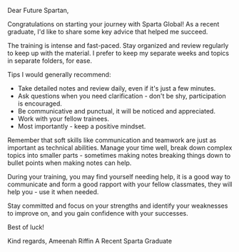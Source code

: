 Dear Future Spartan,

Congratulations on starting your journey with Sparta Global! As a recent graduate, I'd like to share some key advice that helped me succeed.

The training is intense and fast-paced. Stay organized and review regularly to keep up with the material. I prefer to keep my separate weeks and topics in separate folders, for ease. 

Tips I would generally recommend:
- Take detailed notes and review daily, even if it's just a few minutes.
- Ask questions when you need clarification - don't be shy, participation is encouraged.
- Be communicative and punctual, it will be noticed and appreciated.
- Work with your fellow trainees.
- Most importantly - keep a positive mindset.

Remember that soft skills like communication and teamwork are just as important as technical abilities. Manage your time well, break down complex topics into smaller parts - sometimes making notes breaking things down to bullet points when making notes can help.

During your training, you may find yourself needing help, it is a good way to communicate and form a good rapport with your fellow classmates, they will help you - use it when needed. 

Stay committed and focus on your strengths and identify your weaknesses to improve on, and you gain confidence with your successes.

Best of luck!

Kind regards,
Ameenah Riffin 
A Recent Sparta Graduate